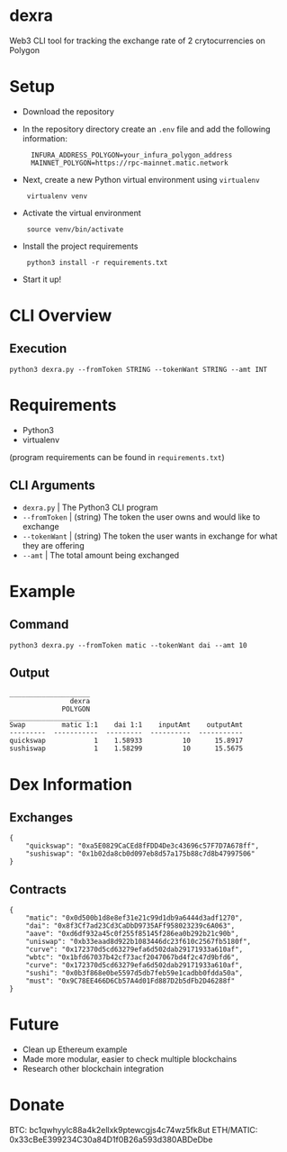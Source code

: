 # dexra
Web3 CLI tool for tracking the exchange rate of 2 crytocurrencies on Polygon

# Setup
- Download the repository
- In the repository directory create an ```.env``` file and add the following information:
  
  ``` 
    INFURA_ADDRESS_POLYGON=your_infura_polygon_address
    MAINNET_POLYGON=https://rpc-mainnet.matic.network
  ```

- Next, create a new Python virtual environment using ```virtualenv```
  
  ``` virtualenv venv```

- Activate the virtual environment
  
  ``` source venv/bin/activate```

- Install the project requirements
  
  ``` python3 install -r requirements.txt```

- Start it up!

# CLI Overview

## Execution

```python3 dexra.py --fromToken STRING --tokenWant STRING --amt INT```

# Requirements
- Python3
- virtualenv

(program requirements can be found in ```requirements.txt```)

## CLI Arguments
- ```dexra.py```    | The Python3 CLI program
- ```--fromToken``` | (string) The token the user owns and would like to exchange
- ```--tokenWant``` | (string) The token the user wants in exchange for what they are offering
- ```--amt```       | The total amount being exchanged

# Example

## Command
```python3 dexra.py --fromToken matic --tokenWant dai --amt 10```

## Output
```
____________________
               dexra
             POLYGON
____________________
Swap         matic 1:1    dai 1:1    inputAmt    outputAmt
---------  -----------  ---------  ----------  -----------
quickswap            1    1.58933          10      15.8917
sushiswap            1    1.58299          10      15.5675
```

# Dex Information

## Exchanges
```
{
    "quickswap": "0xa5E0829CaCEd8fFDD4De3c43696c57F7D7A678ff",
    "sushiswap": "0x1b02da8cb0d097eb8d57a175b88c7d8b47997506"
}
```

## Contracts
```
{
    "matic": "0x0d500b1d8e8ef31e21c99d1db9a6444d3adf1270",
    "dai": "0x8f3Cf7ad23Cd3CaDbD9735AFf958023239c6A063",
    "aave": "0xd6df932a45c0f255f85145f286ea0b292b21c90b",
    "uniswap": "0xb33eaad8d922b1083446dc23f610c2567fb5180f",
    "curve": "0x172370d5cd63279efa6d502dab29171933a610af",
    "wbtc": "0x1bfd67037b42cf73acf2047067bd4f2c47d9bfd6",
    "curve": "0x172370d5cd63279efa6d502dab29171933a610af",
    "sushi": "0x0b3f868e0be5597d5db7feb59e1cadbb0fdda50a",
    "must": "0x9C78EE466D6Cb57A4d01Fd887D2b5dFb2D46288f"
}
```

# Future
- Clean up Ethereum example
- Made more modular, easier to check multiple blockchains
- Research other blockchain integration

# Donate 
BTC: bc1qwhyylc88a4k2ellxk9ptewcgjs4c74wz5fk8ut
ETH/MATIC: 0x33cBeE399234C30a84D1f0B26a593d380ABDeDbe
